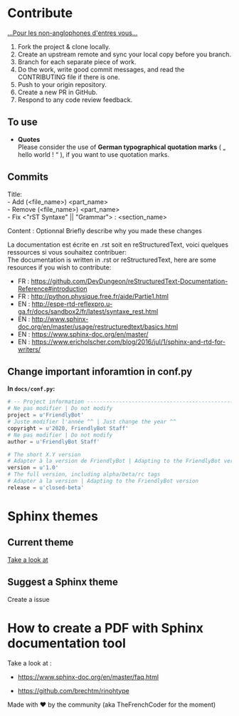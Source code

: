 # Contribute

[...Pour les non-anglophones d'entres vous...](https://www.deepl.com/translator)

1. Fork the project & clone locally.
2. Create an upstream remote and sync your local copy before you branch.
3. Branch for each separate piece of work.
4. Do the work, write good commit messages, and read the CONTRIBUTING file if there is one.
5. Push to your origin repository.
6. Create a new PR in GitHub.
7. Respond to any code review feedback.


## To use

* **Quotes**  
    Please consider the use of **German typographical quotation marks** ( „ hello world ! “ ), if you want to use quotation marks.

## Commits

Title:  
    - Add (<file_name>) <part_name>  
    - Remove (<file_name>) <part_name>  
    - Fix <"rST Syntaxe" || "Grammar"> : <section_name>  

Content : Optionnal
    Briefly describe why you made these changes

La documentation est écrite en .rst soit en reStructuredText, voici quelques ressources si vous souhaitez contribuer:  
The documentation is written in .rst or reStructuredText, here are some resources if you wish to contribute:  
- FR : https://github.com/DevDungeon/reStructuredText-Documentation-Reference#introduction  
- FR : http://python.physique.free.fr/aide/Partie1.html  
- EN : http://espe-rtd-reflexpro.u-ga.fr/docs/sandbox2/fr/latest/syntaxe_rest.html  
- EN : http://www.sphinx-doc.org/en/master/usage/restructuredtext/basics.html  
- EN : https://www.sphinx-doc.org/en/master/  
- EN : https://www.ericholscher.com/blog/2016/jul/1/sphinx-and-rtd-for-writers/  
## Change important inforamtion in conf.py

**In `docs/conf.py`:**
```python
# -- Project information -----------------------------------------------------
# Ne pas modifier | Do not modify
project = u'FriendlyBot'
# Juste modifier l'année ^^ | Just change the year ^^
copyright = u'2020, FriendlyBot Staff'
# Ne pas modifier | Do not modify
author = u'FriendlyBot Staff'

# The short X.Y version
# Adapter à la version de FriendlyBot | Adapting to the FriendlyBot version
version = u'1.0'
# The full version, including alpha/beta/rc tags
# Adapter à la version | Adapting to the FriendlyBot version
release = u'closed-beta'
```

# Sphinx themes

## Current theme

[Take a look at](https://sphinx-rtd-theme.readthedocs.io)

## Suggest a Sphinx theme

Create a issue 


# How to create a PDF with Sphinx documentation tool

Take a look at :

- https://www.sphinx-doc.org/en/master/faq.html

- https://github.com/brechtm/rinohtype





Made with ❤️ by the community (aka TheFrenchCoder for the moment)